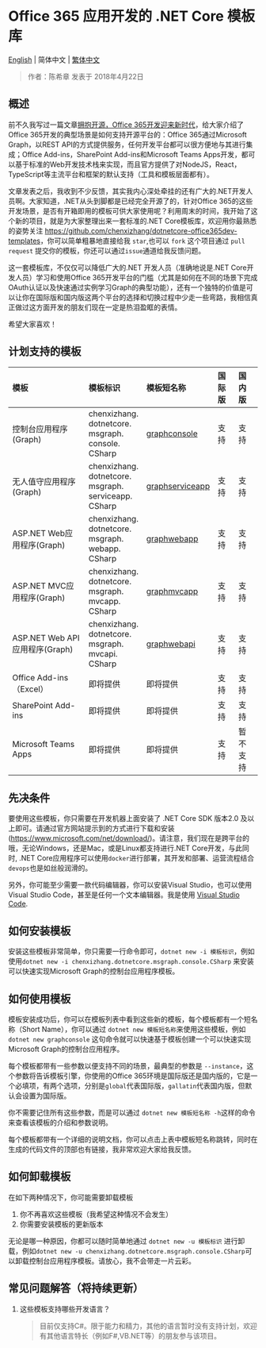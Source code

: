 # Office 365 应用开发的 .NET Core 模板库

[English](../../readme.md) | 简体中文 | [繁体中文](../../lang/zh-tw/readme.md)

> 作者：陈希章 发表于 2018年4月22日

## 概述

前不久我写过一篇文章[拥抱开源，Office 365开发迎来新时代](https://github.com/chenxizhang/office365dev/blob/master/docs/office365opensource.md)，给大家介绍了Office 365开发的典型场景是如何支持开源平台的：Office 365通过Microsoft Graph，以REST API的方式提供服务，任何开发平台都可以很方便地与其进行集成；Office Add-ins，SharePoint Add-ins和Microsoft Teams Apps开发，都可以基于标准的Web开发技术栈来实现，而且官方提供了对NodeJS，React，TypeScript等主流平台和框架的默认支持（工具和模板层面都有）。

文章发表之后，我收到不少反馈，其实我内心深处牵挂的还有广大的.NET开发人员啊。大家知道，.NET从头到脚都是已经完全开源了的，针对Office 365的这些开发场景，是否有开箱即用的模板可供大家使用呢？利用周末的时间，我开始了这个新的项目，就是为大家整理出来一套标准的.NET Core模板库，欢迎用你最熟悉的姿势关注 <https://github.com/chenxizhang/dotnetcore-office365dev-templates>，你可以简单粗暴地直接给我 `star`,也可以 `fork` 这个项目通过 `pull request` 提交你的模板，你还可以通过`issue`通道给我反馈问题。

这一套模板库，不仅仅可以降低广大的.NET 开发人员（准确地说是.NET Core开发人员）学习和使用Office 365开发平台的门槛（尤其是如何在不同的场景下完成OAuth认证以及快速通过实例学习Graph的典型功能），还有一个独特的价值是可以让你在国际版和国内版这两个平台的选择和切换过程中少走一些弯路，我相信真正做过这方面开发的朋友们现在一定是热泪盈眶的表情。

希望大家喜欢！

## 计划支持的模板

|模板|模板标识|模板短名称|国际版|国内版|
|:---|:---|:---|:---|:---|
|控制台应用程序(Graph)|chenxizhang.<br />dotnetcore.<br />msgraph.<br />console.<br />CSharp|[graphconsole](https://github.com/chenxizhang/dotnetcore-office365dev-templates/blob/master/dotnetcore-graph-console/README.md)|支持|支持|
|无人值守应用程序(Graph)|chenxizhang.<br />dotnetcore.<br />msgraph.<br />serviceapp.<br />CSharp|[graphserviceapp](https://github.com/chenxizhang/dotnetcore-office365dev-templates/tree/master/dotnetcore-graph-serviceapp/README.md)|支持|支持|
|ASP.NET Web应用程序(Graph)|chenxizhang.<br />dotnetcore.<br />msgraph.<br />webapp.<br />CSharp|[graphwebapp](https://github.com/chenxizhang/dotnetcore-office365dev-templates/tree/master/dotnetcore-graph-webapp/README.md)|支持|支持|
|ASP.NET MVC应用程序(Graph)|chenxizhang.<br />dotnetcore.<br />msgraph.<br />mvcapp.<br />CSharp|[graphmvcapp](https://github.com/chenxizhang/dotnetcore-office365dev-templates/tree/master/dotnetcore-graph-mvcapp/README.md)|支持|支持|
|ASP.NET Web API 应用程序(Graph)|chenxizhang.<br />dotnetcore.<br />msgraph.<br />mvcapi.<br />CSharp|[graphwebapi](https://github.com/chenxizhang/dotnetcore-office365dev-templates/tree/master/dotnetcore-graph-webapi/README.md)|支持|支持|
|Office Add-ins （Excel）|即将提供|即将提供|支持|支持|
|SharePoint Add-ins |即将提供|即将提供|支持|支持|
|Microsoft Teams Apps |即将提供|即将提供|支持|暂不支持|

## 先决条件

要使用这些模板，你只需要在开发机器上面安装了 .NET Core SDK 版本2.0 及以上即可。请通过官方网站提示到的方式进行下载和安装(<https://www.microsoft.com/net/download/>)。请注意，我们现在是跨平台的哦，无论Windows，还是Mac，或是Linux都支持进行.NET Core开发，与此同时, .NET Core应用程序可以使用`docker`进行部署，其开发和部署、运营流程结合`devops`也是如丝般润滑的。

另外，你可能至少需要一款代码编辑器，你可以安装Visual Studio，也可以使用Visual Studio Code，甚至是任何一个文本编辑器。我是使用 [Visual Studio Code](http://code.visualstudio.com/).

## 如何安装模板

安装这些模板非常简单，你只需要一行命令即可，`dotnet new -i 模板标识`，例如使用`dotnet new -i chenxizhang.dotnetcore.msgraph.console.CSharp` 来安装可以快速实现Microsoft Graph的控制台应用程序模板。

## 如何使用模板

模板安装成功后，你可以在模板列表中看到这些新的模板，每个模板都有一个短名称（Short Name），你可以通过 `dotnet new 模板短名称`来使用这些模板，例如 `dotnet new graphconsole` 这句命令就可以快速基于模板创建一个可以快速实现Microsoft Graph的控制台应用程序。

每个模板都带有一些参数以便支持不同的场景，最典型的参数是 `--instance`，这个参数将告诉模板引擎，你使用的Office 365环境是国际版还是国内版的，它是一个必填项，有两个选项，分别是`global`代表国际版，`gallatin`代表国内版，但默认会设置为国际版。

你不需要记住所有这些参数，而是可以通过 `dotnet new 模板短名称 -h`这样的命令来查看该模板的介绍和参数说明。

每个模板都带有一个详细的说明文档，你可以点击上表中模板短名称跳转，同时在生成的代码文件的顶部也有链接，我非常欢迎大家给我反馈。

## 如何卸载模板

在如下两种情况下，你可能需要卸载模板

1. 你不再喜欢这些模板（我希望这种情况不会发生）
1. 你需要安装模板的更新版本

无论是哪一种原因，你都可以随时简单地通过 `dotnet new -u 模板标识` 进行卸载，例如`dotnet new -u chenxizhang.dotnetcore.msgraph.console.CSharp`可以卸载控制台应用程序模板。请放心，我不会带走一片云彩。

## 常见问题解答（将持续更新）

1. 这些模板支持哪些开发语言？
    >目前仅支持C#。限于能力和精力，其他的语言暂时没有支持计划，欢迎有其他语言特长（例如F#,VB.NET等）的朋友参与该项目。
